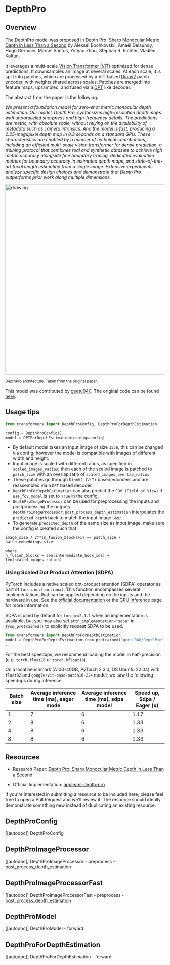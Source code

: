 <!--Copyright 2022 The HuggingFace Team. All rights reserved.

Licensed under the Apache License, Version 2.0 (the "License"); you may not use this file except in compliance with
the License. You may obtain a copy of the License at

http://www.apache.org/licenses/LICENSE-2.0

Unless required by applicable law or agreed to in writing, software distributed under the License is distributed on
an "AS IS" BASIS, WITHOUT WARRANTIES OR CONDITIONS OF ANY KIND, either express or implied. See the License for the
specific language governing permissions and limitations under the License.

⚠️ Note that this file is in Markdown but contain specific syntax for our doc-builder (similar to MDX) that may not be
rendered properly in your Markdown viewer.

-->

# DepthPro

## Overview

The DepthPro model was proposed in [Depth Pro: Sharp Monocular Metric Depth in Less Than a Second](https://arxiv.org/abs/2410.02073) by Aleksei Bochkovskii, Amaël Delaunoy, Hugo Germain, Marcel Santos, Yichao Zhou, Stephan R. Richter, Vladlen Koltun.

It leverages a multi-scale [Vision Transformer (ViT)](vit) optimized for dense predictions. It downsamples an image at several scales. At each scale, it is split into patches, which are processed by a ViT-based [Dinov2](dinov2) patch encoder, with weights shared across scales. Patches are merged into feature maps, upsampled, and fused via a [DPT](dpt) like decoder.

The abstract from the paper is the following:

*We present a foundation model for zero-shot metric monocular depth estimation. Our model, Depth Pro, synthesizes high-resolution depth maps with unparalleled sharpness and high-frequency details. The predictions are metric, with absolute scale, without relying on the availability of metadata such as camera intrinsics. And the model is fast, producing a 2.25-megapixel depth map in 0.3 seconds on a standard GPU. These characteristics are enabled by a number of technical contributions, including an efficient multi-scale vision transformer for dense prediction, a training protocol that combines real and synthetic datasets to achieve high metric accuracy alongside fine boundary tracing, dedicated evaluation metrics for boundary accuracy in estimated depth maps, and state-of-the-art focal length estimation from a single image. Extensive experiments analyze specific design choices and demonstrate that Depth Pro outperforms prior work along multiple dimensions.*

<img src="https://huggingface.co/geetu040/DepthPro/resolve/main/assets/architecture.jpg"
alt="drawing" width="600"/>

<small> DepthPro architecture. Taken from the <a href="https://arxiv.org/abs/2410.02073" target="_blank">original paper</a>. </small>

This model was contributed by [geetu040](https://github.com/geetu040). The original code can be found [here](https://github.com/apple/ml-depth-pro).

<!-- TODO -->

## Usage tips

```python
from transformers import DepthProConfig, DepthProForDepthEstimation

config = DepthProConfig()
model = DPTForDepthEstimation(config=config)
```

- By default model takes an input image of size `1536`, this can be changed via config, however the model is compatible with images of different width and height.
- Input image is scaled with different ratios, as specified in `scaled_images_ratios`, then each of the scaled image is patched to `patch_size` with an overlap ratio of `scaled_images_overlap_ratios`.
- These patches go through `DinoV2 (ViT)` based encoders and are reassembled via a `DPT` based decoder.
- `DepthProForDepthEstimation` can also predict the `FOV (Field of View)` if `use_fov_model` is set to `True` in the config.
- `DepthProImageProcessor` can be used for preprocessing the inputs and postprocessing the outputs. `DepthProImageProcessor.post_process_depth_estimation` interpolates the `predicted_depth` back to match the input image size.
- To generate `predicted_depth` of the same size as input image, make sure the config is created such that
```
image_size / 2**(n_fusion_blocks+1) == patch_size / patch_embeddings_size

where
n_fusion_blocks = len(intermediate_hook_ids) + len(scaled_images_ratios)
```


### Using Scaled Dot Product Attention (SDPA)

PyTorch includes a native scaled dot-product attention (SDPA) operator as part of `torch.nn.functional`. This function 
encompasses several implementations that can be applied depending on the inputs and the hardware in use. See the 
[official documentation](https://pytorch.org/docs/stable/generated/torch.nn.functional.scaled_dot_product_attention.html) 
or the [GPU Inference](https://huggingface.co/docs/transformers/main/en/perf_infer_gpu_one#pytorch-scaled-dot-product-attention)
page for more information.

SDPA is used by default for `torch>=2.1.1` when an implementation is available, but you may also set 
`attn_implementation="sdpa"` in `from_pretrained()` to explicitly request SDPA to be used.

```py
from transformers import DepthProForDepthEstimation
model = DepthProForDepthEstimation.from_pretrained("geetu040/DepthPro", attn_implementation="sdpa", torch_dtype=torch.float16)
...
```

For the best speedups, we recommend loading the model in half-precision (e.g. `torch.float16` or `torch.bfloat16`).

On a local benchmark (A100-40GB, PyTorch 2.3.0, OS Ubuntu 22.04) with `float32` and `google/vit-base-patch16-224` model, we saw the following speedups during inference.

|   Batch size |   Average inference time (ms), eager mode |   Average inference time (ms), sdpa model |   Speed up, Sdpa / Eager (x) |
|--------------|-------------------------------------------|-------------------------------------------|------------------------------|
|            1 |                                         7 |                                         6 |                      1.17 |
|            2 |                                         8 |                                         6 |                      1.33 |
|            4 |                                         8 |                                         6 |                      1.33 |
|            8 |                                         8 |                                         6 |                      1.33 |

## Resources

- Research Paper: [Depth Pro: Sharp Monocular Metric Depth in Less Than a Second](https://arxiv.org/pdf/2410.02073)

- Official Implementation: [apple/ml-depth-pro](https://github.com/apple/ml-depth-pro)

<!-- A list of official Hugging Face and community (indicated by 🌎) resources to help you get started with DepthPro. -->

If you're interested in submitting a resource to be included here, please feel free to open a Pull Request and we'll review it! The resource should ideally demonstrate something new instead of duplicating an existing resource.

## DepthProConfig

[[autodoc]] DepthProConfig

## DepthProImageProcessor

[[autodoc]] DepthProImageProcessor
    - preprocess
    - post_process_depth_estimation

## DepthProImageProcessorFast

[[autodoc]] DepthProImageProcessorFast
    - preprocess
    - post_process_depth_estimation

## DepthProModel

[[autodoc]] DepthProModel
    - forward

## DepthProForDepthEstimation

[[autodoc]] DepthProForDepthEstimation
    - forward
